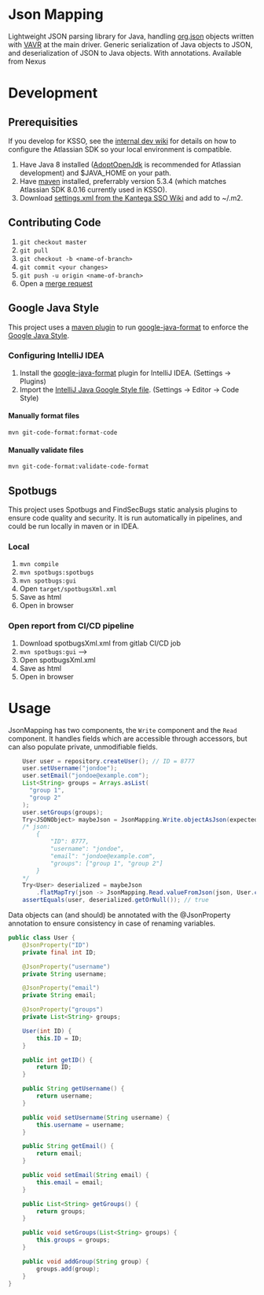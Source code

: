 # Json Mapping

Lightweight JSON parsing library for Java, handling [org.json](https://github.com/stleary/JSON-java) objects written with [VAVR](https://www.vavr.io/) at the main driver.
Generic serialization of Java objects to JSON, and deserialization of JSON to Java objects.
With annotations. Available from Nexus

# Development

## Prerequisities

If you develop for KSSO, see the [internal dev wiki](https://kantega-sso.atlassian.net/wiki/spaces/KSI/pages/345636908/Sett+opp+utviklingsmilj+p+lokal+maskin) for details on how to configure the Atlassian SDK so your local environment is compatible.

1. Have Java 8 installed ([AdoptOpenJdk](https://adoptopenjdk.net/) is recommended for Atlassian development) and $JAVA_HOME on your path. 
2. Have [maven](https://maven.apache.org/) installed, preferrably version 5.3.4 (which matches Atlassian SDK 8.0.16 currently used in KSSO). 
3. Download [settings.xml from the Kantega SSO Wiki](https://kantega-sso.atlassian.net/wiki/download/attachments/345636908/settings.xml) and add to ~/.m2.

## Contributing Code

1. `git checkout master`
2. `git pull`
3. `git checkout -b <name-of-branch>`
4. `git commit <your changes>`
5. `git push -u origin <name-of-branch>`
6. Open a [merge request](https://ksso-gitlab.kantega.org/ksso/json-mapping/-/merge_requests)

## Google Java Style
This project uses a [maven plugin](https://github.com/Cosium/git-code-format-maven-plugin) to run [google-java-format](https://github.com/google/google-java-format) to enforce the [Google Java Style](https://google.github.io/styleguide/javaguide.html).

### Configuring IntelliJ IDEA
1. Install the [google-java-format](https://plugins.jetbrains.com/plugin/8527-google-java-format) plugin for IntelliJ IDEA. (Settings -> Plugins)
2. Import the [IntelliJ Java Google Style file](https://raw.githubusercontent.com/google/styleguide/gh-pages/intellij-java-google-style.xml). (Settings -> Editor -> Code Style)

#### Manually format files
```mvn git-code-format:format-code```

#### Manually validate files
```mvn git-code-format:validate-code-format```

## Spotbugs

This project uses Spotbugs and FindSecBugs static analysis plugins to ensure code quality and security. It is run automatically in pipelines, and could be run locally in maven or in IDEA.

### Local

1. `mvn compile`
2. `mvn spotbugs:spotbugs`
3. `mvn spotbugs:gui`
4. Open `target/spotbugsXml.xml`
5. Save as html 
6. Open in browser


### Open report from CI/CD pipeline

1. Download spotbugsXml.xml from gitlab CI/CD job
2. ```mvn spotbugs:gui``` -->
3. Open spotbugsXml.xml 
4. Save as html 
5. Open in browser

# Usage

JsonMapping has two components, the `Write` component and the `Read` component. It handles fields which are accessible through accessors, but can also populate private, unmodifiable fields.


```java
    User user = repository.createUser(); // ID = 8777
    user.setUsername("jondoe");
    user.setEmail("jondoe@example.com");
    List<String> groups = Arrays.asList(
      "group 1",
      "group 2"
    );
    user.setGroups(groups);
    Try<JSONObject> maybeJson = JsonMapping.Write.objectAsJson(expected);
    /* json:
        {
            "ID": 8777,
            "username": "jondoe",
            "email": "jondoe@example.com",
            "groups": ["group 1", "group 2"]
        }
    */
    Try<User> deserialized = maybeJson
        .flatMapTry(json -> JsonMapping.Read.valueFromJson(json, User.class));
    assertEquals(user, deserialized.getOrNull()); // true
```

Data objects can (and should) be annotated with the @JsonProperty annotation to ensure consistency in case of renaming variables.

```java
public class User {
    @JsonProperty("ID")
    private final int ID;

    @JsonProperty("username")
    private String username;

    @JsonProperty("email")
    private String email;

    @JsonProperty("groups")
    private List<String> groups;

    User(int ID) {
        this.ID = ID;
    }

    public int getID() {
        return ID;
    }

    public String getUsername() {
        return username;
    }

    public void setUsername(String username) {
        this.username = username;
    }

    public String getEmail() {
        return email;
    }

    public void setEmail(String email) {
        this.email = email;
    }

    public List<String> getGroups() {
        return groups;
    }

    public void setGroups(List<String> groups) {
        this.groups = groups;
    }

    public void addGroup(String group) {
        groups.add(group);
    }
}
```

